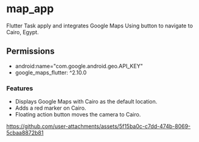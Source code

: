 # map_app

Flutter Task apply and integrates Google Maps Using button to navigate to Cairo, Egypt.

## Permissions
- android:name="com.google.android.geo.API_KEY"
- google_maps_flutter: ^2.10.0

### Features
- Displays Google Maps with Cairo as the default location.
- Adds a red marker on Cairo.
- Floating action button moves the camera to Cairo.

https://github.com/user-attachments/assets/5f15ba0c-c7dd-474b-8069-5cbaa8872b81


